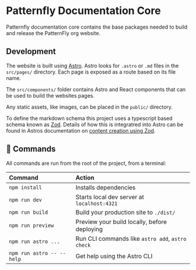 # Patternfly Documentation Core

Patternfly documentation core contains the base packages needed to build and release the PatternFly org website.

## Development

The website is built using [Astro](https://astro.build). Astro looks for `.astro` or `.md` files in the `src/pages/` directory. Each page is exposed as a route based on its file name.

The `src/components/` folder contains  Astro and React components that can be used to build the websites pages.

Any static assets, like images, can be placed in the `public/` directory.

To define the markdown schema this project uses a typescript based schema known as [Zod](https://zod.dev). Details of how this is integratred into Astro can be found in Astros documentation on [content creation using Zod](https://docs.astro.build/en/guides/content-collections/#defining-datatypes-with-zod).

## 🧞 Commands

All commands are run from the root of the project, from a terminal:

| Command                   | Action                                           |
| :------------------------ | :----------------------------------------------- |
| `npm install`             | Installs dependencies                            |
| `npm run dev`             | Starts local dev server at `localhost:4321`      |
| `npm run build`           | Build your production site to `./dist/`          |
| `npm run preview`         | Preview your build locally, before deploying     |
| `npm run astro ...`       | Run CLI commands like `astro add`, `astro check` |
| `npm run astro -- --help` | Get help using the Astro CLI                     |
